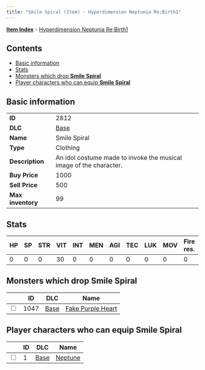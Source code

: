 ```yaml
---
title: "Smile Spiral (Item) - Hyperdimension Neptunia Re;Birth1"
---
```


[**Item Index**](/neptunia/rb1/item/index.html) - [Hyperdimension Neptunia Re;Birth1](/neptunia/rb1)

## Contents

- [Basic information](#basic-information)
- [Stats](#stats)
- [Monsters which drop **Smile Spiral**](#monsters-which-drop-smile-spiral)
- [Player characters who can equip **Smile Spiral**](#player-characters-who-can-equip-smile-spiral)

## Basic information

|   |   |
| -- | -- |
| **ID** | 2812 |
| **DLC** | [Base](/neptunia/rb1/dlc/1-base.html) |
| **Name** | Smile Spiral |
| **Type** | Clothing |
| **Description** | An idol costume made to invoke the musical image of the character. |
| **Buy Price** | 1000 |
| **Sell Price** | 500 |
| **Max inventory** | 99 |


## Stats

| HP | SP | STR | VIT | INT | MEN | AGI | TEC | LUK | MOV | Fire res. | Ice res. | Wind res. | Lightning res. |
| -- | -- | --- | --- | --- | --- | --- | --- | --- | --- | --------- | -------- | --------- | -------------- |
| 0 | 0 | 0 | 30 | 0 | 0 | 0 | 0 | 0 | 0 | 0 | 0 | 0 | 0 |


## Monsters which drop **Smile Spiral**

|    | ID | DLC | Name |
| -- | -- | --- | ---- |
| <input type="checkbox" id="rb1-monster-1-1047" class="trackbox" /> | 1047 | [Base](/neptunia/rb1/dlc/1-base.html) | [Fake Purple Heart](/neptunia/rb1/monster/1-1047-fake-purple-heart.html) |


## Player characters who can equip **Smile Spiral**

|    | ID | DLC | Name |
| -- | -- | --- | ---- |
| <input type="checkbox" id="rb1-player-1-1" class="trackbox" /> | 1 | [Base](/neptunia/rb1/dlc/1-base.html) | [Neptune](/neptunia/rb1/player/1-1-neptune.html) |
